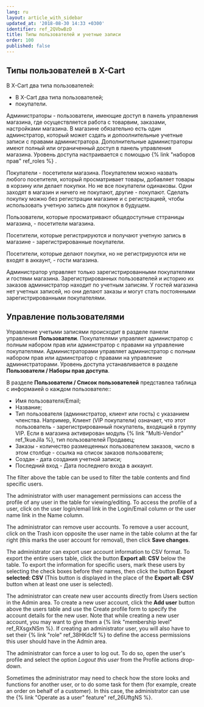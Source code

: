 ```yaml
---
lang: ru
layout: article_with_sidebar
updated_at: '2018-08-30 14:33 +0300'
identifier: ref_2QVbwBzD
title: Типы пользователей и учетные записи
order: 100
published: false
---
```

## Типы пользователей в X-Cart
В  X-Cart два типа пользователей:

   *   В  X-Cart два типа пользователей;
   *   покупатели.
   
Администраторы - пользователи, имеющие доступ в панель управления магазина, где осуществляется работа с товарвим, заказами, настройками магазина. В магазине обязательно есть один админстратор, который может сздать и допоолнительные учетные записи с правами администратора. Дополнительные администраторы имеют полный или ограниченный доступ в панель управления магазина. Уровень доступа настраивается с помощью {% link "наборов прав" ref_roles %} .

Покупатели - посетители магазина. Покупателем можно назвать любого посетителя, который просматривает товары, добавляет товары в корзину или делает покупки. Но не все покупатели одинаковы. Одни заходят в магазин и ничего не покупают, другие - покупают. Сделать покупку можно без регистрации  магазине и с регистрацией, чтобы использовать учетную запись для покупок в будущем.

Пользователи, которые просматривают общедоступные сттраницы магазина, - посетители магазина. 

Посетители, которые регистрируются и получают учетную запись в магазине - зарегистрированные покупатели. 

Посетители, которые делают покупки, но не регистрируются или не входят в аккаунт, - гости магазина. 

Администратор управляет только зарегистрированными покупателями и гостями магазина. Зарегистрированных пользователей и историю их заказов администратор находит по учетным записям. У гостей магазина нет учетных записей, но они делают заказы и могут стать постоянными зарегистрированными покупателями.

## Управление пользователями

Управление учетыми записями происходит в разделе панели управления **Пользователи**. Покупателями управляет администратор с полным набором прав или админстратор с правами на управление покупателями. Администраторами управляет администратор с полным набором прав или админстратор с правами на управление администраторами. Уровень доступа устанавливается в разделе **Пользователи / Наборы прав доступа**.  

В разделе **Пользователи / Список пользователей** представлеа таблица с информаией о каждом пользователе::
     
   *   Имя пользователя/Email;
   *   Название;
   *   Тип пользователя (администратор, клиент или гость) с указанием членства. Например, Клиент (VIP покупатели) означает, что этот пользователь - зарегистрированный покупатель, входящий в группу VIP. Если в магазина активирован модуль {% link "Multi-Vendor" ref_1kueJila %}, тип пользователей Продавец;
   *   Заказы - количество размещенных пользователем заказов, число в этом столбце - ссылка на список заказов пользователя;
   *   Создан - дата создания учетной записи;
   *   Последний вход - Дата последнего входа в аккаунт. 
   
The filter above the table can be used to filter the table contents and find specific users.

The administrator with user management permissions can access the profile of any user in the table for viewing/editing. To access the profile of a user, click on the user login/email link in the Login/Email column or the user name link in the Name column. 

The administrator can remove user accounts. To remove a user account, click on the Trash icon opposite the user name in the table column at the far right (this marks the user account for removal), then click **Save changes**.

The administrator can export user account information to CSV format.  To export the entire users table, click the button **Export all: CSV** below the table. To export the information for specific users, mark these users by selecting the check boxes before their names, then click the button **Export selected: CSV** (This button is displayed in the place of the **Export all: CSV** button when at least one user is selected).

The administrator can create new user accounts directly from Users section in the Admin area. To create a new user account, click the **Add user** button above the users table and use the Create profile form to specify the account details for the new user. Note that while creating a new user account, you may want to give them a {% link "membership level" ref_RXsgxNSm %}. If creating an administrator user, you will also have to set their  {% link "role" ref_38HKdc1f %} to define the access permissions this user should have in the Admin area.

The administrator can force a user to log out. To do so, open the user's profile and select the option _Logout this user_ from the Profile actions drop-down.

Sometimes the administrator may need to check how the store looks and functions for another user, or to do some task for them (for example, create an order on behalf of a customer). In this case, the administrator can use the {% link "Operate as a user" feature" ref_26UftgNS %}.
